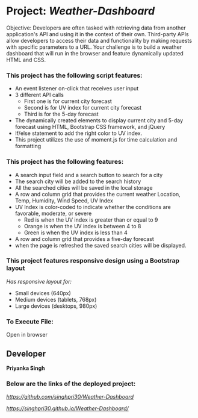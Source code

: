 # Project: ***Weather-Dashboard***

Objective: Developers are often tasked with retrieving data from another application's API and using it in the context of their own. Third-party APIs allow developers to access their data and functionality by making requests with specific parameters to a URL. Your challenge is to build a weather dashboard that will run in the browser and feature dynamically updated HTML and CSS.


### This project has the following script features:
* An event listener on-click that receives user input
* 3 different API calls
    * First one is for current city forecast
    * Second is for UV index for current city forecast
    * Third is for the 5-day forecast
* The dynamically created elements to display current city and 5-day forecast using HTML, Bootstrap CSS framework, and jQuery
* If/else statement to add the right color to UV index.
* This project utilizes the use of moment.js for time calculation and formatting

### This project has the following features:
* A search input field and a search button to search for a city
* The search city will be added to the search history
* All the searched cities will be saved in the local storage
* A row and column grid that provides the current weather Location, Temp, Humidity, Wind Speed, UV Index
* UV Index is color-coded to indicate whether the conditions are favorable, moderate, or severe
    * Red is when the UV index is greater than or equal to 9
    * Orange is when the UV index is between 4 to 8
    * Green is when the UV index is less than 4
* A row and column grid that provides a five-day forecast
* when the page is refreshed the saved search cities will be displayed.


### This project features responsive design using a Bootstrap layout
*Has responsive layout for:*
* Small devices (640px) 
* Medium devices (tablets, 768px) 
* Large devices (desktops, 980px) 


### To Execute File:
Open in browser

## Developer ##

**Priyanka Singh**


### Below are the links of the deployed project: ###

*https://github.com/singhpri30/Weather-Dashboard*

*https://singhpri30.github.io/Weather-Dashboard/*



